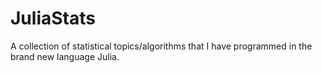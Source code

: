 # JuliaStats
A collection of statistical topics/algorithms that I have programmed in the brand new language Julia. 
